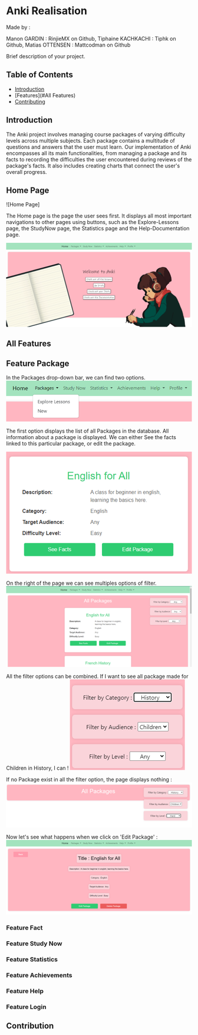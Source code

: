 # Anki Realisation

Made by : 

Manon GARDIN : RinjieMX on Github,
Tiphaine KACHKACHI : Tiphk on Github,
Matias OTTENSEN : Mattcodman on Github

Brief description of your project.

## Table of Contents

- [Introduction](#introduction)
- [Features](#All Features)
- [Contributing](#contributing)

## Introduction

The Anki project involves managing course packages of varying difficulty levels across multiple subjects. Each package contains a multitude of questions and answers that the user must learn. Our implementation of Anki encompasses all its main functionalities, from managing a package and its facts to recording the difficulties the user encountered during reviews of the package's facts. It also includes creating charts that connect the user's overall progress.

## Home Page
![Home Page]

The Home page is the page the user sees first. It displays all most important navigations to other pages using buttons, such as the Explore-Lessons page, the StudyNow page, the Statistics page and the Help-Documentation page.

![Alt Text](./frontend/src/assets/screenshots/home.png)

## All Features

## Feature Package

In the Packages drop-down bar, we can find two options.
![Alt Text](./frontend/src/assets/screenshots/package_navbar.png)

The first option displays the list of all Packages in the database. All information about a package is displayed.
We can either See the facts linked to this particular package, or edit the package.

![Alt Text](./frontend/src/assets/screenshots/a_package.png)

On the right of the page we can see multiples options of filter.
![Alt Text](./frontend/src/assets/screenshots/display_package.png)

All the filter options can be combined. If I want to see all package made for Children in History, I can !
![Alt Text](./frontend/src/assets/screenshots/filter_bar.png)

If no Package exist in all the filter option, the page displays nothing :
![Alt Text](./frontend/src/assets/screenshots/no_package_found.png)

Now let's see what happens when we click on 'Edit Package' :
![Alt Text](./frontend/src/assets/screenshots/edit_package.png)


### Feature Fact

### Feature Study Now

### Feature Statistics

### Feature Achievements

### Feature Help

### Feature Login

## Contribution
